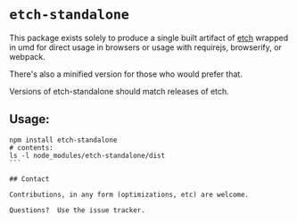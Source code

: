 # `etch-standalone`

This package exists solely to produce a single built artifact of [etch](https://github.com/atom/etch) wrapped in umd for direct usage in browsers or usage with requirejs, browserify, or webpack.

There's also a minified version for those who would prefer that.

Versions of etch-standalone should match releases of etch.

## Usage:

````
npm install etch-standalone
# contents:
ls -l node_modules/etch-standalone/dist
```

## Contact

Contributions, in any form (optimizations, etc) are welcome.

Questions?  Use the issue tracker.
